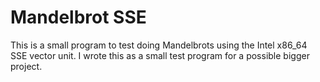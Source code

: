 Mandelbrot SSE
==============

This is a small program to test doing Mandelbrots using the Intel x86_64 SSE vector unit.
I wrote this as a small test program for a possible bigger project.
